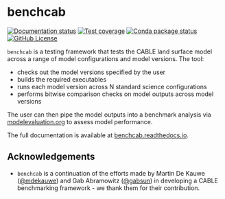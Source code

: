 # benchcab

[![Documentation status][readthedocs_badge]][docs] [![Test coverage][codecov_badge]][codecov_summary] [![Conda package status][conda_badge]][conda] [![GitHub License][license_badge]][license]


`benchcab` is a testing framework that tests the CABLE land surface model across a range of model configurations and model versions. The tool:
- checks out the model versions specified by the user
- builds the required executables
- runs each model version across N standard science configurations
- performs bitwise comparison checks on model outputs across model versions

The user can then pipe the model outputs into a benchmark analysis via [modelevaluation.org][meorg] to assess model performance.

The full documentation is available at [benchcab.readthedocs.io][docs].

## Acknowledgements

- `benchcab` is a continuation of the efforts made by Martin De Kauwe ([@mdekauwe](https://github.com/mdekauwe)) and Gab Abramowitz ([@gabsun](https://github.com/gabsun)) in developing a CABLE benchmarking framework - we thank them for their contribution.

[conda_badge]: https://img.shields.io/conda/v/accessnri/benchcab
[codecov_badge]: https://codecov.io/gh/CABLE-LSM/benchcab/branch/main/graph/badge.svg?token=JJYE1YZDXQ
[readthedocs_badge]: https://readthedocs.org/projects/benchcab/badge/?version=stable
[license_badge]: https://img.shields.io/github/license/CABLE-LSM/benchcab
[conda]: https://anaconda.org/accessnri/benchcab
[codecov_summary]: https://codecov.io/gh/CABLE-LSM/benchcab
[docs]: https://benchcab.readthedocs.io
[license]: https://github.com/CABLE-LSM/benchcab/blob/main/LICENSE
[meorg]: https://modelevaluation.org
